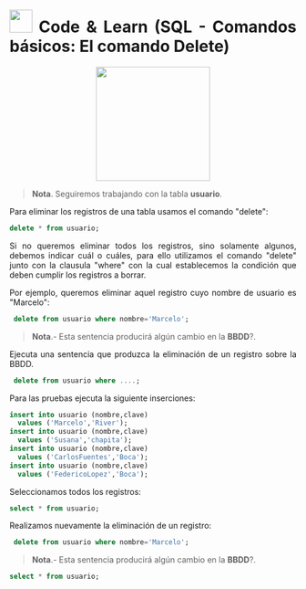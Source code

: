 <div align="justify">

# <img src=../../../../images/coding-book.png width="40"> Code & Learn (SQL - Comandos básicos: El comando Delete)

<div align="center">
<img src="https://luciamonterorodriguez.com/wp-content/uploads/2021/03/computer-1331579_640.png" width="200px"/>
</div>

> __Nota__. Seguiremos trabajando con la tabla __usuario__.

Para eliminar los registros de una tabla usamos el comando "delete":

```sql
delete * from usuario;
```

Si no queremos eliminar todos los registros, sino solamente algunos, debemos indicar cuál o cuáles, para ello utilizamos el comando "delete" junto con la clausula "where" con la cual establecemos la condición que deben cumplir los registros a borrar.

Por ejemplo, queremos eliminar aquel registro cuyo nombre de usuario es "Marcelo":

```sql
 delete from usuario where nombre='Marcelo';
```

> __Nota__.- Esta sentencia producirá algún cambio en la __BBDD__?.

Ejecuta una sentencia que produzca la eliminación de un registro sobre la BBDD.

```sql
 delete from usuario where ....;
```

Para las pruebas ejecuta la siguiente inserciones:

```sql
insert into usuario (nombre,clave)
  values ('Marcelo','River');
insert into usuario (nombre,clave)
  values ('Susana','chapita');
insert into usuario (nombre,clave)
  values ('CarlosFuentes','Boca');
insert into usuario (nombre,clave)
  values ('FedericoLopez','Boca');
```

Seleccionamos todos los registros:

```sql
select * from usuario;
```

Realizamos nuevamente la eliminación de un registro:

```sql
 delete from usuario where nombre='Marcelo';
```

> __Nota__.- Esta sentencia producirá algún cambio en la __BBDD__?.

```sql
select * from usuario;
```

</div>